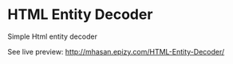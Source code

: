 # HTML Entity Decoder
Simple Html entity decoder

See live preview: http://mhasan.epizy.com/HTML-Entity-Decoder/
